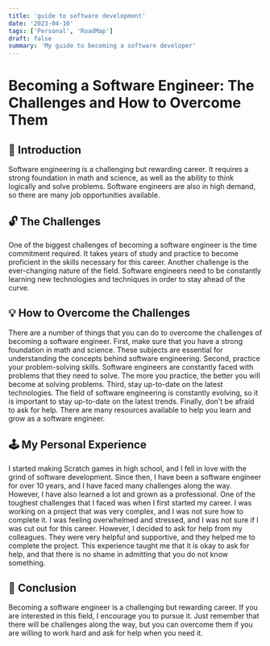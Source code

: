 ```yaml
---
title: 'guide to software development'
date: '2023-04-10'
tags: ['Personal', 'RoadMap']
draft: false
summary: 'My guide to becoming a software developer'
---
```


# Becoming a Software Engineer: The Challenges and How to Overcome Them

## 🎉 Introduction

Software engineering is a challenging but rewarding career. It requires a strong foundation in math and science, as well as the ability to think logically and solve problems. Software engineers are also in high demand, so there are many job opportunities available.

## 🔓 The Challenges

One of the biggest challenges of becoming a software engineer is the time commitment required. It takes years of study and practice to become proficient in the skills necessary for this career. Another challenge is the ever-changing nature of the field. Software engineers need to be constantly learning new technologies and techniques in order to stay ahead of the curve.

## 💡 How to Overcome the Challenges

There are a number of things that you can do to overcome the challenges of becoming a software engineer. First, make sure that you have a strong foundation in math and science. These subjects are essential for understanding the concepts behind software engineering. Second, practice your problem-solving skills. Software engineers are constantly faced with problems that they need to solve. The more you practice, the better you will become at solving problems. Third, stay up-to-date on the latest technologies. The field of software engineering is constantly evolving, so it is important to stay up-to-date on the latest trends. Finally, don't be afraid to ask for help. There are many resources available to help you learn and grow as a software engineer.

## 🕹️ My Personal Experience

I started making Scratch games in high school, and I fell in love with the grind of software development. Since then, I have been a software engineer for over 10 years, and I have faced many challenges along the way. However, I have also learned a lot and grown as a professional. One of the toughest challenges that I faced was when I first started my career. I was working on a project that was very complex, and I was not sure how to complete it. I was feeling overwhelmed and stressed, and I was not sure if I was cut out for this career. However, I decided to ask for help from my colleagues. They were very helpful and supportive, and they helped me to complete the project. This experience taught me that it is okay to ask for help, and that there is no shame in admitting that you do not know something.

## 💪 Conclusion

Becoming a software engineer is a challenging but rewarding career. If you are interested in this field, I encourage you to pursue it. Just remember that there will be challenges along the way, but you can overcome them if you are willing to work hard and ask for help when you need it.
